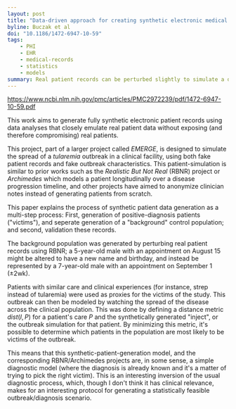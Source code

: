 ```yaml
---
layout: post
title: "Data-driven approach for creating synthetic electronic medical records"
byline: Buczak et al
doi: "10.1186/1472-6947-10-59"
tags:
    - PHI
    - EHR
    - medical-records
    - statistics
    - models
summary: Real patient records can be perturbed slightly to simulate a disease outbreak in a simulated clinical environment.
---
```


https://www.ncbi.nlm.nih.gov/pmc/articles/PMC2972239/pdf/1472-6947-10-59.pdf

This work aims to generate fully synthetic electronic patient records using data analyses that closely emulate real patient data without exposing (and therefore compromising) real patients.

This project, part of a larger project called _EMERGE_, is designed to simulate the spread of a _tularemia_ outbreak in a clinical facility, using both fake patient records and fake outbreak characteristics. This patient-simulation is similar to prior works such as the _Realistic But Not Real_ (RBNR) project or _Archimedes_ which models a patient longitudinally over a disease progression timeline, and other projects have aimed to anonymize clinician notes instead of generating patients from scratch.

This paper explains the process of synthetic patient data generation as a multi-step process: First, generation of positive-diagnosis patients ("victims"), and seperate generation of a "background" control population; and second, validation these records.

The background population was generated by perturbing real patient records using RBNR; a 5-year-old male with an appointment on August 15 might be altered to have a new name and birthday, and instead be represented by a 7-year-old male with an appointment on September 1 (±2wk).

Patients with similar care and clinical experiences (for instance, strep instead of tularemia) were used as proxies for the victims of the study. This outbreak can then be modeled by watching the spread of the disease across the clinical population. This was done by defining a distance metric $dist(I,P)$ for a patient's care $P$ and the synthetically generated "inject", or the outbreak simulation for that patient. By minimizing this metric, it's possible to determine which patients in the population are most likely to be victims of the outbreak.

This means that this synthetic-patient-generation model, and the corresponding RBNR/Archimedes projects are, in some sense, a simple diagnostic model (where the diagnosis is already known and it's a matter of trying to pick the right victim). This is an interesting inversion of the usual diagnostic process, which, though I don't think it has clinical relevance, makes for an interesting protocol for generating a statistically feasible outbreak/diagnosis scenario.
